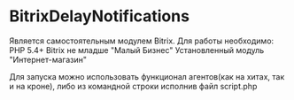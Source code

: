 # BitrixDelayNotifications

Является самостоятельным модулем Bitrix. Для работы необходимо:
PHP 5.4+
Bitrix не младше "Малый Бизнес"
Установленный модуль "Интернет-магазин"

Для запуска можно использовать функционал агентов(как на хитах, так и на кроне), либо из командной строки исполнив файл script.php
